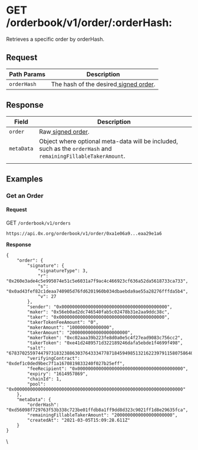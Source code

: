 # GET /orderbook/v1/order/:orderHash:

Retrieves a specific order by orderHash.

## Request

| Path Params | Description                                                                             |
| ----------- | --------------------------------------------------------------------------------------- |
| `orderHash` | The hash of the desired[ signed order](../../0x-swap-api/api-references/#signed-order). |

## Response

| Field      | Description                                                                                                   |
| ---------- | ------------------------------------------------------------------------------------------------------------- |
| `order`    | Raw[ signed order](../../0x-swap-api/api-references/#signed-order).                                           |
| `metaData` | Object where optional meta-data will be included, such as the `orderHash` and `remainingFillableTakerAmount`. |
|            |                                                                                                               |

## Examples

### Get an Order

#### Request

GET `/orderbook/v1/orders`

```
https://api.0x.org/orderbook/v1/order/0xa1e06a9...eaa29e1a6
```

**Response**

```
{
    "order": {
        "signature": {
            "signatureType": 3,
            "r": "0x260e3ade4c5e995074e51c5e6031a7f9ac4c466923cf636a52da5618733ca733",
            "s": "0x0ad43fef82c1deaa740905d76fd6201960b034dbaebda9ae55a28276fffda5b4",
            "v": 27
        },
        "sender": "0x0000000000000000000000000000000000000000",
        "maker": "0x56eb0ad2dc746540fab5c02478b31e2aa9ddc38c",
        "taker": "0x0000000000000000000000000000000000000000",
        "takerTokenFeeAmount": "0",
        "makerAmount": "100000000000000",
        "takerAmount": "2000000000000000000000",
        "makerToken": "0xc02aaa39b223fe8d0a0e5c4f27ead9083c756cc2",
        "takerToken": "0xe41d2489571d322189246dafa5ebde1f4699f498",
        "salt": "6783702559744797318323886303764333477871845949851321622397911580758640049826",
        "verifyingContract": "0xdef1c0ded9bec7f1a1670819833240f027b25eff",
        "feeRecipient": "0x0000000000000000000000000000000000000000",
        "expiry": "1614957869",
        "chainId": 1,
        "pool": "0x0000000000000000000000000000000000000000000000000000000000000000"
    },
    "metaData": {
        "orderHash": "0xd56098f729763f53b338c723be01ffdb8a1ff9dd8d323c9021ff1d8e29635fca",
        "remainingFillableTakerAmount": "2000000000000000000000",
        "createdAt": "2021-03-05T15:09:28.611Z"
    }
}
```

\
